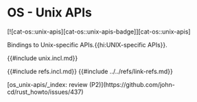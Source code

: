 # OS - Unix APIs

[![cat-os::unix-apis][cat-os::unix-apis-badge]][cat-os::unix-apis]

Bindings to Unix-specific APIs.{{hi:UNIX-specific APIs}}.

{{#include unix.incl.md}}

{{#include refs.incl.md}}
{{#include ../../refs/link-refs.md}}

<div class="hidden">
[os_unix-apis/_index: review (P2)](https://github.com/john-cd/rust_howto/issues/437)

</div>
